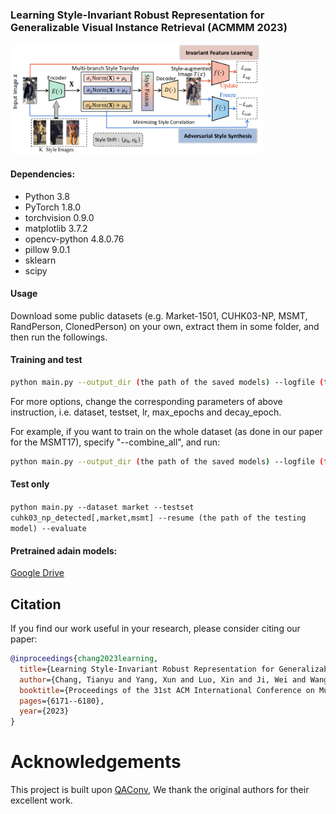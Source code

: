 ### Learning Style-Invariant Robust Representation for Generalizable Visual Instance Retrieval (ACMMM 2023)

<img src="figures/figure.png" width="80%" height="60%">

#### Dependencies:
- Python 3.8
- PyTorch 1.8.0
- torchvision 0.9.0
- matplotlib 3.7.2
- opencv-python 4.8.0.76
- pillow 9.0.1
- sklearn
- scipy

#### Usage
Download some public datasets (e.g. Market-1501, CUHK03-NP, MSMT, RandPerson, ClonedPerson) on your own, extract them in some folder, and then run the followings.

#### Training and test
```bash
python main.py --output_dir (the path of the saved models) --logfile (the path of the log file) --adain_model_path (the path of the pretrained adain models) --dataset market --testset cuhk03_np_detected[,msmt] --lr 0.005 --max_epochs 10 --decay_epoch 5
```

For more options, change the corresponding parameters of above instruction, i.e. dataset, testset, lr, max_epochs and decay_epoch. 

For example, if you want to train on the whole dataset (as done in our paper for the MSMT17), specify "--combine_all", and run:
```bash
python main.py --output_dir (the path of the saved models) --logfile (the path of the log file) --adain_model_path (the path of the pretrained adain models) --dataset msmt --combine_all --testset cuhk03_np_detected[,market] --lr 0.01 --max_epochs 20 --decay_epoch 10
```

#### Test only
`python main.py --dataset market --testset cuhk03_np_detected[,market,msmt] --resume (the path of the testing model) --evaluate`

#### Pretrained adain models:
[Google Drive](https://drive.google.com/drive/folders/1YJOUCCWtw-yOp4OWejeRdAL2kjZl_58N?usp=drive_link)

## Citation

If you find our work useful in your research, please consider citing our paper:

```bibtex
@inproceedings{chang2023learning,
  title={Learning Style-Invariant Robust Representation for Generalizable Visual Instance Retrieval},
  author={Chang, Tianyu and Yang, Xun and Luo, Xin and Ji, Wei and Wang, Meng},
  booktitle={Proceedings of the 31st ACM International Conference on Multimedia},
  pages={6171--6180},
  year={2023}
}
```

# Acknowledgements

This project is built upon [QAConv](https://github.com/ShengcaiLiao/QAConv), We thank the original authors for their excellent work.
